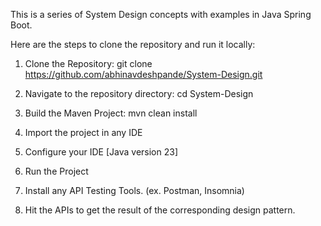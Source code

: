 This is a series of System Design concepts with examples in Java Spring Boot.

Here are the steps to clone the repository and run it locally:
1. Clone the Repository:
   git clone https://github.com/abhinavdeshpande/System-Design.git

2. Navigate to the repository directory:
   cd System-Design

3. Build the Maven Project:
   mvn clean install

4. Import the project in any IDE

5. Configure your IDE [Java version 23]

6. Run the Project

7. Install any API Testing Tools. (ex. Postman, Insomnia)

8. Hit the APIs to get the result of the corresponding design pattern.
